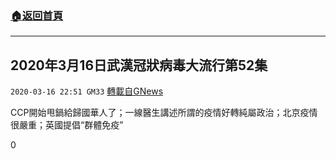###  [:house:返回首頁](https://github.com/ourhimalayas/txt)
---

## 2020年3月16日武漢冠狀病毒大流行第52集
`2020-03-16 22:51 GM33` [轉載自GNews](https://gnews.org/zh-hant/142771/)

CCP開始甩鍋給歸國華人了；一線醫生講述所謂的疫情好轉純屬政治；北京疫情很嚴重；英國提倡“群體免疫”

0
